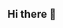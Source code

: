 ## Hi there 👋

<!--
**JewelianaB/JewelianaB** is a ✨ _special_ ✨ repository because its `README.md` (this file) appears on your GitHub profile.

- I am currently a Junior working towards a degree in Computer Science
- I am learning new coding skills in java, python, and C+ 
- This semester I am taking 4 online classess. 

-->
